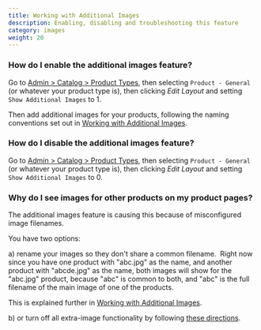 ```yaml
---
title: Working with Additional Images 
description: Enabling, disabling and troubleshooting this feature 
category: images 
weight: 20
---
```


### How do I enable the additional images feature? 
Go to [Admin > Catalog > Product Types](/user/admin_pages/catalog/product_types/),
then selecting `Product - General` (or whatever your product type is),
then clicking *Edit Layout* and setting `Show Additional Images` to 1.

Then add additional images for your products, following the naming 
conventions set out in [Working with Additional Images](/user/images/adding_multiple_images_to_a_product/). 


### How do I disable the additional images feature? 

Go to [Admin > Catalog > Product Types](/user/admin_pages/catalog/product_types/),
then selecting `Product - General` (or whatever your product type is),
then clicking *Edit Layout* and setting `Show Additional Images` to 0.

### Why do I see images for other products on my product pages?

The additional images feature is causing this because of misconfigured image filenames. 

You have two options:  

a) rename your images so they don't share a common filename.  Right now since you have one product with "abc.jpg" as the name, and another product with "abcde.jpg" as the name, both images will show for the "abc.jpg" product, because "abc" is common to both, and "abc" is the full filename of the main image of one of the products.   

This is explained further in [Working with Additional Images](/user/images/adding_multiple_images_to_a_product/). 

b) or turn off all extra-image functionality by following 
[these directions](/user/images/additional_images/). 

